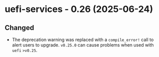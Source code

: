 # uefi-services - 0.26 (2025-06-24)

## Changed
- The deprecation warning was replaced with a `compile_error!` call to alert
  users to upgrade. `v0.25.0` can cause problems when used with `uefi` `>v0.25`.
